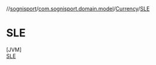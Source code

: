 //[sognisport](../../../../index.md)/[com.sognisport.domain.model](../../index.md)/[Currency](../index.md)/[SLE](index.md)

# SLE

[JVM]\
[SLE](index.md)
